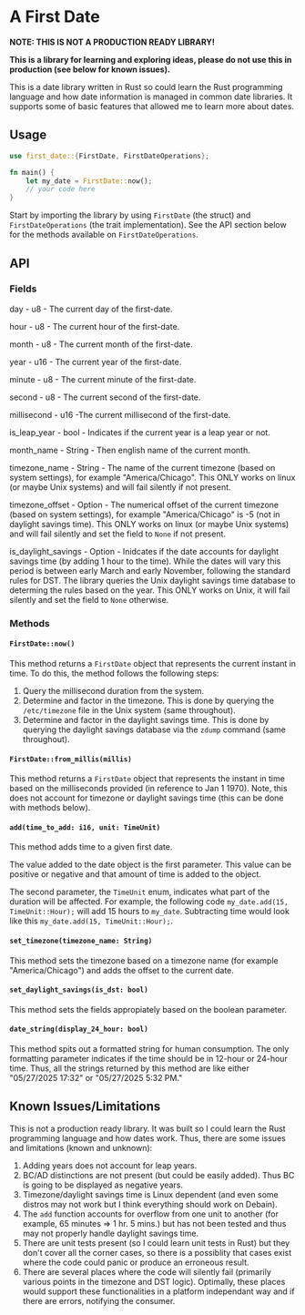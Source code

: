 # A First Date
**NOTE: THIS IS NOT A PRODUCTION READY LIBRARY!**

**This is a library for learning and exploring ideas, please do not use this in production (see below for known issues).**

This is a date library written in Rust so could learn the Rust programming language and how date information is managed in common date libraries. It supports some of basic features that allowed me to learn more about dates.

## Usage
```Rust
use first_date::{FirstDate, FirstDateOperations};

fn main() {
    let my_date = FirstDate::now();
    // your code here
}
```

Start by importing the library by using `FirstDate` (the struct) and `FirstDateOperations` (the trait implementation). See the API section below for the methods available on `FirstDateOperations`.

## API

### Fields
day - u8 - The current day of the first-date.

hour - u8 - The current hour of the first-date.

month - u8 - The current month of the first-date.

year - u16 - The current year of the first-date.

minute - u8 - The current minute of the first-date.

second - u8 - The current second of the first-date.

millisecond - u16 -The current millisecond of the first-date.

is_leap_year - bool - Indicates if the current year is a leap year or not.

month_name - String - Then english name of the current month.

timezone_name - String - The name of the current timezone (based on system settings), for example "America/Chicago". This ONLY works on linux (or maybe Unix systems) and will fail silently if not present.

timezone_offset - Option<i8> - The numerical offset of the current timezone (based on system settings), for example "America/Chicago" is -5 (not in daylight savings time). This ONLY works on linux (or maybe Unix systems) and will fail silently and set the field to `None` if not present.

is_daylight_savings - Option<bool> - Inidcates if the date accounts for daylight savings time (by adding 1 hour to the time). While the dates will vary this period is between early March and early November, following the standard rules for DST. The library queries the Unix daylight savings time database to determing the rules based on the year. This ONLY works on Unix, it will fail silently and set the field to `None` otherwise.

### Methods
#### `FirstDate::now()`
This method returns a `FirstDate` object that represents the current instant in time. To do this, the method follows the following steps:
1. Query the millisecond duration from the system.
2. Determine and factor in the timezone. This is done by querying the `/etc/timezone` file in the Unix system (same throughout).
3. Determine and factor in the daylight savings time. This is done by querying the daylight savings database via the `zdump` command (same throughout).

#### `FirstDate::from_millis(millis)`
This method returns a `FirstDate` object that represents the instant in time based on the milliseconds provided (in reference to Jan 1 1970). Note, this does not account for timezone or daylight savings time (this can be done with methods below).

#### `add(time_to_add: i16, unit: TimeUnit)`
This method adds time to a given first date.

The value added to the date object is the first parameter. This value can be positive or negative and that amount of time is added to the object.

The second parameter, the `TimeUnit` enum, indicates what part of the duration will be affected. For example, the following code `my_date.add(15, TimeUnit::Hour);` will add 15 hours to `my_date`. Subtracting time would look like this `my_date.add(15, TimeUnit::Hour);`.

#### `set_timezone(timezone_name: String)`
This method sets the timezone based on a timezone name (for example "America/Chicago") and adds the offset to the current date.

#### `set_daylight_savings(is_dst: bool)`
This method sets the fields appropiately based on the boolean parameter.

#### `date_string(display_24_hour: bool)`
This method spits out a formatted string for human consumption. The only formatting parameter indicates if the time should be in 12-hour or 24-hour time. Thus, all the strings returned by this method are like either "05/27/2025 17:32" or "05/27/2025 5:32 PM."

## Known Issues/Limitations
This is not a production ready library. It was built so I could learn the Rust programming language and how dates work. Thus, there are some issues and limitations (known and unknown):

1. Adding years does not account for leap years.
2. BC/AD distinctions are not present (but could be easily added). Thus BC is going to be displayed as negative years.
3. Timezone/daylight savings time is Linux dependent (and even some distros may not work but I think everything should work on Debain).
4. The `add` function accounts for overflow from one unit to another (for example, 65 minutes => 1 hr. 5 mins.) but has not been tested and thus may not properly handle daylight savings time.
5. There are unit tests present (so I could learn unit tests in Rust) but they don't cover all the corner cases, so there is a possiblity that cases exist where the code could panic or produce an erroneous result.
6. There are several places where the code will silently fail (primarily various points in the timezone and DST logic). Optimally, these places would support these functionalities in a platform independant way and if there are errors, notifying the consumer.
